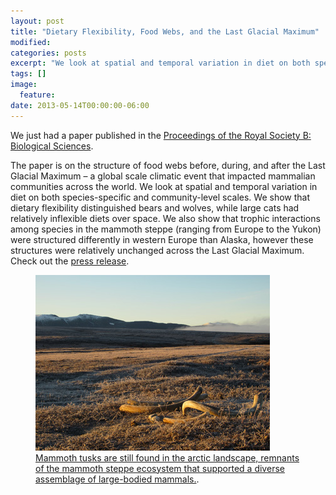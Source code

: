 ```yaml
---
layout: post
title: "Dietary Flexibility, Food Webs, and the Last Glacial Maximum"
modified:
categories: posts
excerpt: "We look at spatial and temporal variation in diet on both species-specific and community-level scales. We show that dietary flexibility distinguished bears and wolves, while large cats had relatively inflexible diets over space. We also show that trophic interactions among species in the mammoth steppe (ranging from Europe to the Yukon) were structured differently in western Europe than Alaska, however these structures were relatively unchanged across the Last Glacial Maximum."
tags: []
image:
  feature:
date: 2013-05-14T00:00:00-06:00
---
```


We just had a paper published in the [Proceedings of the Royal Society B: Biological Sciences](http://rspb.royalsocietypublishing.org/content/280/1762/20130239.short?rss=1).

The paper is on the structure of food webs before, during, and after the Last Glacial Maximum – a global scale climatic event that impacted mammalian communities across the world. We look at spatial and temporal variation in diet on both species-specific and community-level scales. We show that dietary flexibility distinguished bears and wolves, while large cats had relatively inflexible diets over space. We also show that trophic interactions among species in the mammoth steppe (ranging from Europe to the Yukon) were structured differently in western Europe than Alaska, however these structures were relatively unchanged across the Last Glacial Maximum.  Check out the [press release](http://news.ucsc.edu/2013/05/mammoth-steppe.html).

<figure>
	<a href="/images/mammoth.jpg"><img src="/images/mammoth.jpg"></a>
	<figcaption><a href="/images/mammoth.jpg" title="Mammoth tusks are still found in the arctic landscape, remnants of the mammoth steppe ecosystem that supported a diverse assemblage of large-bodied mammals.">Mammoth tusks are still found in the arctic landscape, remnants of the mammoth steppe ecosystem that supported a diverse assemblage of large-bodied mammals.</a>.</figcaption>
</figure>
